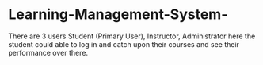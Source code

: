 # Learning-Management-System-
There are 3 users Student (Primary User), Instructor, Administrator here the student could able to log in and catch upon their courses and see their performance over there.
